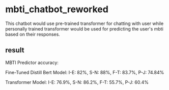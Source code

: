 # mbti_chatbot_reworked

This chatbot would use pre-trained transformer for chatting with user while personally trained transformer would be used for predicting the user's mbti based on their responses.

## result

MBTI Predictor accuracy:

Fine-Tuned Distill Bert Model: I-E: 82%, S-N: 88%, F-T: 83.7%, P-J: 74.84%

Transformer Model: I-E: 76.9%, S-N: 86.2%, F-T: 55.7%, P-J: 60.4%
